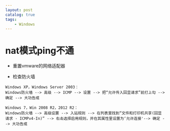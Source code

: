 ```yaml
---
layout: post   	
catalog: true 	
tags:
    - Windows
---
```




# nat模式ping不通

* 重置vmware的网络适配器

* 检查防火墙

```
Windows XP，Windows Server 2003：
Windows防火墙 --> 高级 --> ICMP --> 设置 --> 把“允许传入回显请求”前打上勾 --> 确定 --> 大功告成

Windows 7，Win 2008 R2，2012 R2：
Windows防火墙 --> 高级设置 --> 入站规则 --> 在列表里找到“文件和打印机共享(回显请求 - ICMPv4-In)” --> 右击选择启用规则，并在其属性里设置为‘允许连接'--> 确定 --> 大功告成

```

